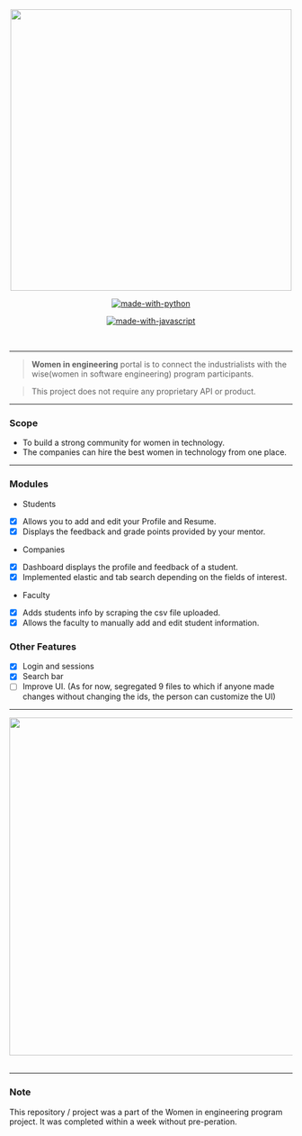 <div align = "center">
<img src="https://wtef.talentsprint.com/images/talentsprintwe-logo.png" width=500px/>
 </div>
<div align="center">


[![made-with-python](https://forthebadge.com/images/badges/made-with-python.svg)](https://www.python.org/)

[![made-with-javascript](https://forthebadge.com/images/badges/made-with-javascript.svg)](https://www.javascript.org/)


<br>



</div>

------------------------------------------

> **Women in engineering** portal is to connect the industrialists with the wise(women in software engineering) program participants.

> This project does not require any proprietary API or product. 


</div>

------------------------------------------

### Scope

* To build a strong community for women in technology.
* The companies can hire the best women in technology from one place.

------------------------------------------
### Modules 

* Students 
- [x] Allows you to add and edit your Profile and Resume.
- [x] Displays the feedback and grade points provided by your mentor.

* Companies
- [x] Dashboard displays the profile and feedback of a student.
- [x] Implemented elastic and tab search depending on the fields of interest.

* Faculty
- [x] Adds students info by scraping the csv file uploaded.
- [x] Allows the faculty to manually add and edit student information.

### Other Features 

- [x] Login and sessions
- [x] Search bar
- [ ] Improve UI. (As for now, segregated 9 files to which if anyone made changes without changing the ids, the person can customize the UI)

------------------------------------------
<div align = "center">

<img src="WE_portal/we_app/static/assets/WE_Portal.gif" width=600px/>
<br/><br/>

</div>

------------------------------------------

### Note

 This repository / project was a part of the Women in engineering program project. It was completed within a week without pre-peration.
